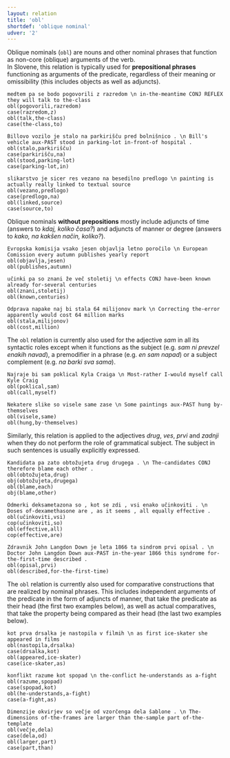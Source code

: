 ```yaml
---
layout: relation
title: 'obl'
shortdef: 'oblique nominal'
udver: '2'
---
```


Oblique nominals (`obl`) are nouns and other nominal phrases that function as non-core (oblique) arguments of the verb.  
In Slovene, this relation is typically used for **prepositional phrases** functioning as arguments of the predicate, regardless of their meaning or omissibility (this includes objects as well as adjuncts).
~~~ sdparse
medtem pa se bodo pogovorili z razredom \n in-the-meantime CONJ REFLEX they will talk to the-class
obl(pogovorili,razredom)
case(razredom,z)
obl(talk,the-class)
case(the-class,to)
~~~
~~~ sdparse
Billovo vozilo je stalo na parkirišču pred bolnišnico . \n Bill's vehicle aux-PAST stood in parking-lot in-front-of hospital .
obl(stalo,parkirišču)
case(parkirišču,na)
obl(stood,parking-lot)
case(parking-lot,in)
~~~
~~~ sdparse
slikarstvo je sicer res vezano na besedilno predlogo \n painting is actually really linked to textual source
obl(vezano,predlogo)
case(predlogo,na)
obl(linked,source)
case(source,to)
~~~

Oblique nominals **without prepositions** mostly include adjuncts of time (answers to *kdaj, koliko časa?*) and adjuncts of manner or degree (answers to *kako, na kakšen način, koliko?*).
~~~ sdparse
Evropska komisija vsako jesen objavlja letno poročilo \n European Comission every autumn publishes yearly report
obl(objavlja,jesen)
obl(publishes,autumn)
~~~
~~~ sdparse
učinki pa so znani že več stoletij \n effects CONJ have-been known already for-several centuries
obl(znani,stoletij)
obl(known,centuries)
~~~
~~~ sdparse
Odprava napake naj bi stala 64 milijonov mark \n Correcting the-error apparently would cost 64 million marks
obl(stala,milijonov)
obl(cost,million)
~~~

The `obl` relation is currently also used for the adjective *sam* in all its syntactic roles except when it functions as the subject (e.g. *sam ni prevzel enakih navad*), a premodifier in a phrase (e.g. *en sam napad*) or a subject complement (e.g. *na barki sva sama*).

~~~ sdparse
Najraje bi sam poklical Kyla Craiga \n Most-rather I-would myself call Kyle Craig
obl(poklical,sam)
obl(call,myself)
~~~
~~~ sdparse
Nekatere slike so visele same zase \n Some paintings aux-PAST hung by-themselves
obl(visele,same)
obl(hung,by-themselves)
~~~

Similarly, this relation is applied to the adjectives *drug*, *ves*, *prvi* and *zadnji* when they do not perform the role of grammatical subject. The subject in such sentences is usually explicitly expressed. 
~~~ sdparse
Kandidata pa zato obtožujeta drug drugega . \n The-candidates CONJ therefore blame each other .
obl(obtožujeta,drug)
obj(obtožujeta,drugega)
obl(blame,each)
obj(blame,other)
~~~
~~~ sdparse
Odmerki deksametazona so , kot se zdi , vsi enako učinkoviti . \n Doses of-dexamethasone are , as it seems , all equally effective .
obl(učinkoviti,vsi)
cop(učinkoviti,so)
obl(effective,all)
cop(effective,are)
~~~
~~~ sdparse
Zdravnik John Langdon Down je leta 1866 ta sindrom prvi opisal . \n Doctor John Langdon Down aux-PAST in-the-year 1866 this syndrome for-the-first-time described .
obl(opisal,prvi)
obl(described,for-the-first-time)
~~~

The `obl` relation is currently also used for comparative constructions that are realized by nominal phrases. This includes independent arguments of the predicate in the form of adjuncts of manner, that take the predicate as their head (the first two examples below), as well as actual comparatives, that take the property being compared as their head (the last two examples below).
~~~ sdparse
kot prva drsalka je nastopila v filmih \n as first ice-skater she appeared in films
obl(nastopila,drsalka)
case(drsalka,kot)
obl(appeared,ice-skater)
case(ice-skater,as)
~~~
~~~ sdparse
konflikt razume kot spopad \n the-conflict he-understands as a-fight
obl(razume,spopad)
case(spopad,kot)
obl(he-understands,a-fight)
case(a-fight,as)
~~~
~~~ sdparse
Dimenzije okvirjev so večje od vzorčenga dela šablone . \n The-dimensions of-the-frames are larger than the-sample part of-the-template 
obl(večje,dela)
case(dela,od)
obl(larger,part)
case(part,than)
~~~
<!-- Interlanguage links updated Ne 5. května 2024, 18:21:34 CEST -->

